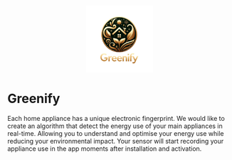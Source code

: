 <!-- Banner Image -->
<p align="center">
<img width="150" height="150" src="WhatsApp Image 2024-04-11 at 12.13.52-fotor-bg-remover-20240411145151.png">
</p>
  <!--"https://stateimpactcenter.org/images/general/_full/Blog-Powering-Up-for-a-Clean-Energy-Transition-10-12-23.jpg" width="100%">-->

# Greenify
Each home appliance has a unique electronic fingerprint. We would like to create an algorithm that detect the energy use of your main appliances in real-time. Allowing you to understand and optimise your energy use while reducing your environmental impact. Your sensor will start recording your appliance use in the app moments after installation and activation.

